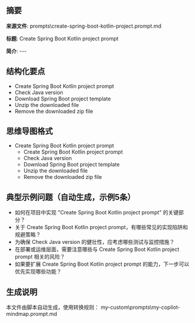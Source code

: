 ## 摘要

**来源文件**: prompts\create-spring-boot-kotlin-project.prompt.md

**标题**: Create Spring Boot Kotlin project prompt

**简介**: ---

## 结构化要点

- Create Spring Boot Kotlin project prompt
- Check Java version
- Download Spring Boot project template
- Unzip the downloaded file
- Remove the downloaded zip file

## 思维导图格式

- Create Spring Boot Kotlin project prompt
  - Create Spring Boot Kotlin project prompt
  - Check Java version
  - Download Spring Boot project template
  - Unzip the downloaded file
  - Remove the downloaded zip file

## 典型示例问题（自动生成，示例5条）

- 如何在项目中实现 "Create Spring Boot Kotlin project prompt" 的关键部分？
- 关于 Create Spring Boot Kotlin project prompt，有哪些常见的实现陷阱和规避策略？
- 为确保 Check Java version 的健壮性，应考虑哪些测试与监控措施？
- 在部署或运维层面，需要注意哪些与 Create Spring Boot Kotlin project prompt 相关的风险？
- 如果要扩展 Create Spring Boot Kotlin project prompt 的能力，下一步可以优先实现哪些功能？

## 生成说明

本文件由脚本自动生成，使用转换规则： my-custom\prompts\my-copilot-mindmap.prompt.md
